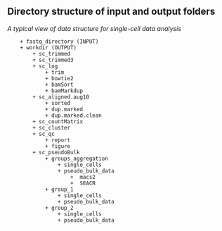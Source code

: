 ## Directory structure of input and output folders 

*A typical view of data structure for single-cell data analysis*


```
	+ fastq_directory (INPUT)
	+ workdir (OUTPUT)
	    + sc_trimmed
	    + sc_trimmed3
	    + sc_log
	    	+ trim
	    	+ bowtie2
	    	+ bamSort
	    	+ bamMarkdup
	    + sc_aligned.aug10
	    	+ sorted
	    	+ dup.marked
	    	+ dup.marked.clean
	    + sc_countMatrix
	    + sc_cluster
	    + sc_qc
	    	+ report
	    	+ figure
	    + sc_pseudoBulk
	        + groups_aggregation
	            + single_cells
	            + pseudo_bulk_data
	                +  macs2
	                +  SEACR
	        + group_1
	            + single_cells
	            + pseudo_bulk_data
	        + group_2
	        	+ single_cells
	        	+ pseudo_bulk_data
  
```

